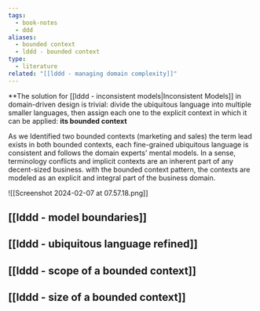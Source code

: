 ```yaml
---
tags:
  - book-notes
  - ddd
aliases:
  - bounded context
  - lddd - bounded context
type:
  - literature
related: "[[lddd - managing domain complexity]]"
---
```


**The solution for [[lddd - inconsistent models|Inconsistent Models]] in domain-driven design is trivial: divide the ubiquitous language into multiple smaller languages, then assign each one to the explicit context in which it can be applied: **its bounded context**

As we Identified two bounded contexts (marketing and sales) the term lead exists in both bounded contexts, each fine-grained ubiquitous language is consistent and follows the domain experts' mental models.
In a sense, terminology conflicts and implicit contexts are an inherent part of any decent-sized business. with the bounded context pattern, the contexts are modeled as an explicit and integral part of the business domain.

![[Screenshot 2024-02-07 at 07.57.18.png]]

## [[lddd - model boundaries]]

## [[lddd - ubiquitous language refined]]

## [[lddd - scope of a bounded context]]
## [[lddd - size of a bounded context]]

